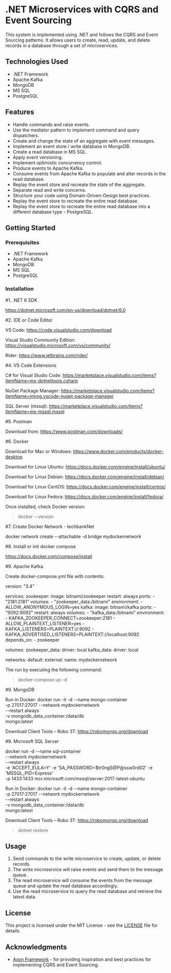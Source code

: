 # .NET Microservices with CQRS and Event Sourcing

This system is implemented using .NET and follows the CQRS and Event Sourcing patterns. It allows users to create, read, update, and delete records in a database through a set of microservices.

## Technologies Used

- .NET Framework
- Apache Kafka
- MongoDB
- MS SQL
- PostgreSQL

## Features

- Handle commands and raise events.
- Use the mediator pattern to implement command and query dispatchers.
- Create and change the state of an aggregate with event messages.
- Implement an event store / write database in MongoDB.
- Create a read database in MS SQL.
- Apply event versioning.
- Implement optimistic concurrency control.
- Produce events to Apache Kafka.
- Consume events from Apache Kafka to populate and alter records in the read database.
- Replay the event store and recreate the state of the aggregate.
- Separate read and write concerns.
- Structure your code using Domain-Driven-Design best practices.
- Replay the event store to recreate the entire read database.
- Replay the event store to recreate the entire read database into a different database type - PostgreSQL.

## Getting Started

### Prerequisites

- .NET Framework
- Apache Kafka
- MongoDB
- MS SQL
- PostgreSQL

### Installation

#1. .NET 6 SDK

https://dotnet.microsoft.com/en-us/download/dotnet/6.0

#2. IDE or Code Editor

VS Code:
https://code.visualstudio.com/download

Visual Studio Community Edition:
https://visualstudio.microsoft.com/vs/community/

Rider:
https://www.jetbrains.com/rider/

#4. VS Code Extensions

C# for Visual Studio Code:
https://marketplace.visualstudio.com/items?itemName=ms-dotnettools.csharp

NuGet Package Manager:
https://marketplace.visualstudio.com/items?itemName=jmrog.vscode-nuget-package-manager

SQL Server (mssql):
https://marketplace.visualstudio.com/items?itemName=ms-mssql.mssql

#5. Postman

Download from:
https://www.postman.com/downloads/

#6. Docker

Download for Mac or Windows:
https://www.docker.com/products/docker-desktop

Download for Linux Ubuntu:
https://docs.docker.com/engine/install/ubuntu/

Download for Linux Debian:
https://docs.docker.com/engine/install/debian/

Download for Linux CentOS:
https://docs.docker.com/engine/install/centos/

Download for Linux Fedora:
https://docs.docker.com/engine/install/fedora/

Once installed, check Docker version:
> docker --version

#7. Create Docker Network - techbankNet 

docker network create --attachable -d bridge mydockernetwork

#8. Install or init docker compose 

https://docs.docker.com/compose/install

#9. Apache Kafka

Create docker-compose.yml file with contents:

version: "3.4"

services:
  zookeeper:
    image: bitnami/zookeeper
    restart: always
    ports:
      - "2181:2181"
    volumes:
      - "zookeeper_data:/bitnami"
    environment:
      - ALLOW_ANONYMOUS_LOGIN=yes
  kafka:
    image: bitnami/kafka
    ports:
      - "9092:9092"
    restart: always
    volumes:
      - "kafka_data:/bitnami"
    environment:
      - KAFKA_ZOOKEEPER_CONNECT=zookeeper:2181
      - ALLOW_PLAINTEXT_LISTENER=yes
      - KAFKA_LISTENERS=PLAINTEXT://:9092
      - KAFKA_ADVERTISED_LISTENERS=PLAINTEXT://localhost:9092
    depends_on:
      - zookeeper

volumes:
  zookeeper_data:
    driver: local
  kafka_data:
    driver: local
   
networks:
  default:
    external:
      name: mydockernetwork
    

The run by executing the following command:

> docker-compose up -d

#9. MongoDB

Run in Docker:
docker run -it -d --name mongo-container \
-p 27017:27017 --network mydockernetwork \
--restart always \
-v mongodb_data_container:/data/db \
mongo:latest

Download Client Tools – Robo 3T:
https://robomongo.org/download

#9. Microsoft SQL Server

docker run -d --name sql-container \
--network mydockernetwork \
--restart always \
-e 'ACCEPT_EULA=Y' -e 'SA_PASSWORD=$tr0ngS@P@ssw0rd02' -e 'MSSQL_PID=Express' \
-p 1433:1433 mcr.microsoft.com/mssql/server:2017-latest-ubuntu 

Run in Docker:
docker run -it -d --name mongo-container \
-p 27017:27017 --network mydockernetwork \
--restart always \
-v mongodb_data_container:/data/db \
mongo:latest

Download Client Tools – Robo 3T:
https://robomongo.org/download

> dotnet restore

## Usage

1. Send commands to the write microservice to create, update, or delete records.
2. The write microservice will raise events and send them to the message queue.
3. The read microservice will consume the events from the message queue and update the read database accordingly.
4. Use the read microservice to query the read database and retrieve the latest data.

## License

This project is licensed under the MIT License - see the [LICENSE](LICENSE) file for details.

## Acknowledgments

- [Axon Framework](https://axoniq.io/) - for providing inspiration and best practices for implementing CQRS and Event Sourcing.
